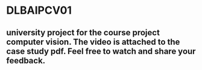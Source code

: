 # DLBAIPCV01
## university project for the course project computer vision. The video is attached to the case study pdf. Feel free to watch and share your feedback.
